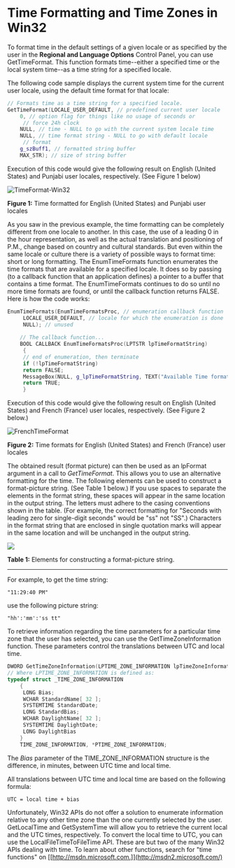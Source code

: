 

# Time Formatting and Time Zones in Win32

To format time in the default settings of a given locale or as specified by the user in the **Regional and Language Options** Control Panel, you can use GetTimeFormat. This function formats time--either a specified time or the local system time--as a time string for a specified locale.

The following code sample displays the current system time for the current user locale, using the default time format for that locale: 

```C++
// Formats time as a time string for a specified locale.
GetTimeFormat(LOCALE_USER_DEFAULT, // predefined current user locale
    0, // option flag for things like no usage of seconds or
     // force 24h clock
    NULL, // time - NULL to go with the current system locale time
    NULL, // time format string - NULL to go with default locale
     // format
    g_szBuff1, // formatted string buffer
    MAX_STR); // size of string buffer
```

Execution of this code would give the following result on English (United States) and Punjabi user locales, respectively. (See Figure 1 below)

![TimeFormat-Win32](/media/hubs/globalization/IC45886.jpg "TimeFormat-Win32") 

**Figure 1:** Time formatted for English (United States) and Punjabi user locales

As you saw in the previous example, the time formatting can be completely different from one locale to another. In this case, the use of a leading 0 in the hour representation, as well as the actual translation and positioning of P.M., change based on country and cultural standards. But even within the same locale or culture there is a variety of possible ways to format time: short or long formatting. The EnumTimeFormats function enumerates the time formats that are available for a specified locale. It does so by passing (to a callback function that an application defines) a pointer to a buffer that contains a time format. The EnumTimeFormats continues to do so until no more time formats are found, or until the callback function returns FALSE. Here is how the code works:

```C++
EnumTimeFormats(EnumTimeFormatsProc, // enumeration callback function
     LOCALE_USER_DEFAULT, // locale for which the enumeration is done
     NULL); // unused
 
    // The callback function...
    BOOL CALLBACK EnumTimeFormatsProc(LPTSTR lpTimeFormatString)
     {
     // end of enumeration, then terminate
     if (!lpTimeFormatString)
     return FALSE;
     MessageBox(NULL, g_lpTimeFormatString, TEXT("Available Time format"), MB_OK);
     return TRUE;
     }
```

Execution of this code would give the following result on English (United States) and French (France) user locales, respectively. (See Figure 2 below.)

![FrenchTimeFormat](/media/hubs/globalization/IC88253.jpg "FrenchTimeFormat") 

**Figure 2:** Time formats for English (United States) and French (France) user locales

The obtained result (format picture) can then be used as an lpFormat argument in a call to *GetTimeFormat*. This allows you to use an alternative formatting for the time. The following elements can be used to construct a format-picture string. (See Table 1 below.) If you use spaces to separate the elements in the format string, these spaces will appear in the same location in the output string. The letters must adhere to the casing conventions shown in the table. (For example, the correct formatting for "Seconds with leading zero for single-digit seconds" would be "ss" not "SS".) Characters in the format string that are enclosed in single quotation marks will appear in the same location and will be unchanged in the output string.

![](https://i-msdn.sec.s-msft.com/en-us/goglobal/bb688125.timepicStr(en-us,MSDN.10).jpg)

**Table 1:** Elements for constructing a format-picture string.

------------------------------------------------------------------------

For example, to get the time string:

```
"11:29:40 PM" 
```

use the following picture string:

```
"hh':'mm':'ss tt" 
```

To retrieve information regarding the time parameters for a particular time zone that the user has selected, you can use the GetTimeZoneInformation function. These parameters control the translations between UTC and local time.

```C++
DWORD GetTimeZoneInformation(LPTIME_ZONE_INFORMATION lpTimeZoneInformation);
// Where LPTIME_ZONE_INFORMATION is defined as:
typedef struct _TIME_ZONE_INFORMATION
    {
     LONG Bias;
     WCHAR StandardName[ 32 ];
     SYSTEMTIME StandardDate;
     LONG StandardBias;
     WCHAR DaylightName[ 32 ];
     SYSTEMTIME DaylightDate;
     LONG DaylightBias
    } 
    TIME_ZONE_INFORMATION, *PTIME_ZONE_INFORMATION;
```

The *Bias* parameter of the TIME\_ZONE\_INFORMATION structure is the difference, in minutes, between UTC time and local time.

All translations between UTC time and local time are based on the following formula:

```
UTC = local time + bias 
```

Unfortunately, Win32 APIs do not offer a solution to enumerate information relative to any other time zone than the one currently selected by the user. GetLocalTime and GetSystemTime will allow you to retrieve the current local and the UTC times, respectively. To convert the local time to UTC, you can use the LocalFileTimeToFileTime API. These are but two of the many Win32 APIs dealing with time. To learn about other functions, search for "time functions" on [[http://msdn.microsoft.com.]](http://msdn2.microsoft.com/)


